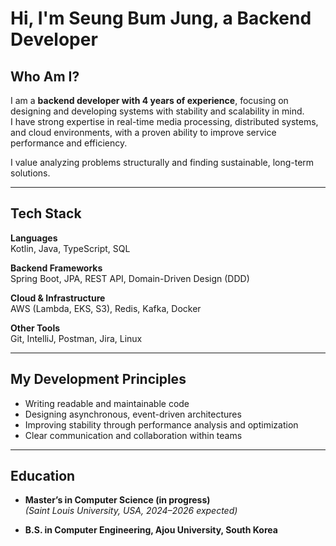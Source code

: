 # Hi, I'm Seung Bum Jung, a Backend Developer

## Who Am I?

I am a **backend developer with 4 years of experience**, focusing on designing and developing systems with stability and scalability in mind.  
I have strong expertise in real-time media processing, distributed systems, and cloud environments, with a proven ability to improve service performance and efficiency.

I value analyzing problems structurally and finding sustainable, long-term solutions.

---

## Tech Stack

**Languages**  
Kotlin, Java, TypeScript, SQL

**Backend Frameworks**  
Spring Boot, JPA, REST API, Domain-Driven Design (DDD)

**Cloud & Infrastructure**  
AWS (Lambda, EKS, S3), Redis, Kafka, Docker

**Other Tools**  
Git, IntelliJ, Postman, Jira, Linux

---

## My Development Principles

- Writing readable and maintainable code
- Designing asynchronous, event-driven architectures
- Improving stability through performance analysis and optimization
- Clear communication and collaboration within teams

---

## Education

- **Master’s in Computer Science (in progress)**  
  *(Saint Louis University, USA, 2024–2026 expected)*

- **B.S. in Computer Engineering, Ajou University, South Korea**
